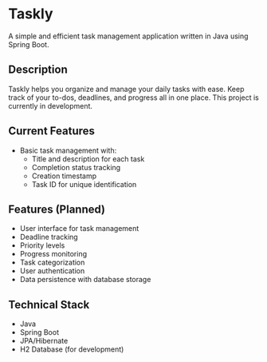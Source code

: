 # Taskly

A simple and efficient task management application written in Java using Spring Boot.

## Description

Taskly helps you organize and manage your daily tasks with ease. Keep track of your to-dos, deadlines, and progress all in one place. This project is currently in development.

## Current Features

- Basic task management with:
  - Title and description for each task
  - Completion status tracking
  - Creation timestamp
  - Task ID for unique identification

## Features (Planned)

- User interface for task management
- Deadline tracking
- Priority levels
- Progress monitoring
- Task categorization
- User authentication
- Data persistence with database storage

## Technical Stack

- Java
- Spring Boot
- JPA/Hibernate
- H2 Database (for development)